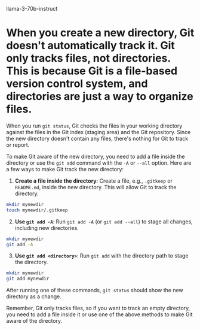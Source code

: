llama-3-70b-instruct

# When you create a new directory, Git doesn't automatically track it. Git only tracks files, not directories. This is because Git is a file-based version control system, and directories are just a way to organize files.

When you run `git status`, Git checks the files in your working directory against the files in the Git index (staging area) and the Git repository. Since the new directory doesn't contain any files, there's nothing for Git to track or report.

To make Git aware of the new directory, you need to add a file inside the directory or use the `git add` command with the `-A` or `--all` option. Here are a few ways to make Git track the new directory:

1. **Create a file inside the directory**: Create a file, e.g., `.gitkeep` or `README.md`, inside the new directory. This will allow Git to track the directory.
```bash
mkdir mynewdir
touch mynewdir/.gitkeep
```
2. **Use `git add -A`**: Run `git add -A` (or `git add --all`) to stage all changes, including new directories.
```bash
mkdir mynewdir
git add -A
```
3. **Use `git add <directory>`**: Run `git add` with the directory path to stage the directory.
```bash
mkdir mynewdir
git add mynewdir
```
After running one of these commands, `git status` should show the new directory as a change.

Remember, Git only tracks files, so if you want to track an empty directory, you need to add a file inside it or use one of the above methods to make Git aware of the directory.
